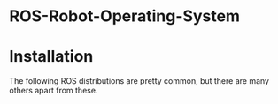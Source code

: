 # ROS-Robot-Operating-System

# Installation
The following ROS distributions are pretty common, but there are many others apart from these.
